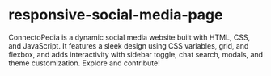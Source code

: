 # responsive-social-media-page
ConnectoPedia is a dynamic social media website built with HTML, CSS, and JavaScript. It features a sleek design using CSS variables, grid, and flexbox, and adds interactivity with sidebar toggle, chat search, modals, and theme customization. Explore and contribute!
